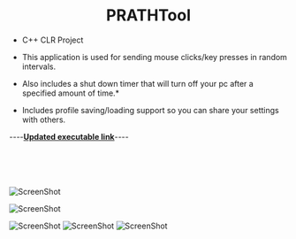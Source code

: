 
# <center>PRATHTool

 - C++ CLR Project

 

 - This application is used for sending mouse clicks/key presses in random
   intervals.
 - Also includes a shut down timer that will turn off your pc after a
   specified amount of time.*
 - Includes profile saving/loading support so you can share your settings with others.

----[**Updated executable link**](https://github.com/aaprather/PRATHTool/raw/master/PRATHTool.exe)----

<br></br>
<br></br>
![ScreenShot](https://github.com/aaprather/PRATHTool/blob/master/Screenshot_1.jpg)

![ScreenShot](https://github.com/aaprather/PRATHTool/blob/master/Screenshot_2.jpg)

![ScreenShot](https://github.com/aaprather/PRATHTool/blob/master/Screenshot_3.jpg)
![ScreenShot](https://github.com/aaprather/PRATHTool/blob/master/Screenshot_4.jpg)
![ScreenShot](https://github.com/aaprather/PRATHTool/blob/master/Screenshot_5.jpg)
</p>
